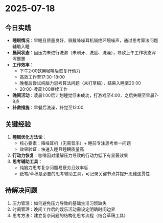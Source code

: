 # 2025-07-18

## 今日实践
- **睡眠情况**：早睡且质量良好，佩戴降噪耳机隔绝环境噪声，通过思考算法问题辅助入睡
- **晨间状态**：因压力未进行洗漱（未刷牙、洗脸、洗澡），导致上午工作状态浑浑噩噩
- **工作效率**：
  - 下午2:00饮用咖啡后恢复行动力
  - 高效工作至17:30-18:00
  - 晚餐后尝试纯脑力思考算法问题（未打草稿），结果入睡至20:00
  - 20:00-凌晨1:00继续工作
- **晚间活动**：凌晨1:00后计划睡觉但未成功，打游戏至4:00，之后失眠至早晨7-8点
- **补救措施**：早餐后洗澡，补觉至12:00

## 关键经验
1. **睡眠优化方法论**：
   - 核心要素：降噪耳机（无需音乐）+ 睡前专注思考单一问题
   - 效果验证：快速入睡且睡眠质量高
2. **行动力恢复**：咖啡因对缓解压力导致的行动力低下有显著效果
3. **思考辅助工具**：
   - 纯脑力思考复杂问题易疲劳且效率低
   - 纸笔/草稿是必要的思考辅助工具，可记录关键节点并提升思维连贯性

## 待解决问题
1. 压力管理：如何避免压力导致的基础生活习惯缺失
2. 时间管理：晚间工作后的娱乐活动需设定明确时间边界
3. 思考方法：建立复杂问题的结构化思考流程（结合草稿工具）